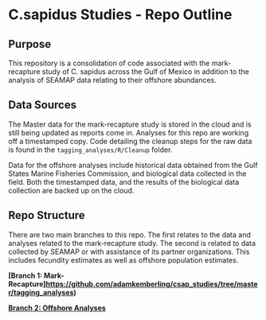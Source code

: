 
# C.sapidus Studies - Repo Outline

## Purpose

This repository is a consolidation of code associated with the
mark-recapture study of C. sapidus across the Gulf of Mexico in addition
to the analysis of SEAMAP data relating to their offshore abundances.

## Data Sources

The Master data for the mark-recapture study is stored in the cloud and
is still being updated as reports come in. Analyses for this repo are
working off a timestamped copy. Code detailing the cleanup steps for the
raw data is found in the `tagging_analyses/R/Cleanup` folder.

Data for the offshore analyses include historical data obtained from the
Gulf States Marine Fisheries Commission, and biological data collected
in the field. Both the timestamped data, and the results of the
biological data collection are backed up on the cloud.

## Repo Structure

There are two main branches to this repo. The first relates to the data
and analyses related to the mark-recapture study. The second is related
to data collected by SEAMAP or with assistance of its partner
organizations. This includes fecundity estimates as well as offshore
population estimates.

**[Branch 1:
Mark-Recapture]https://github.com/adamkemberling/csap_studies/tree/master/tagging_analyses)**

**[Branch 2: Offshore
Analyses](https://github.com/adamkemberling/csap_studies/tree/master/seamap_analyses)**
